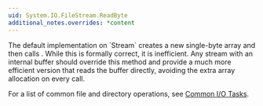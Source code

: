 ```yaml
---
uid: System.IO.FileStream.ReadByte
additional_notes.overrides: *content
---
```


<p>The default implementation on `Stream` creates a new single-byte array and then calls <xref href="System.IO.Stream.Read(System.Byte[],System.Int32,System.Int32)"></xref>. While this is formally correct, it is inefficient. Any stream with an internal buffer should override this method and provide a much more efficient version that reads the buffer directly, avoiding the extra array allocation on every call.  
  
 For a list of common file and directory operations, see [Common I/O Tasks](~/docs/standard/io/common-i-o-tasks.md).</p>


